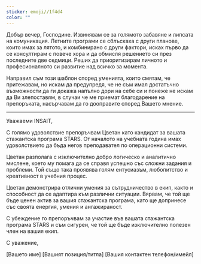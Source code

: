 ```yaml
---
sticker: emoji//1f4d4
color: ""
---
```

Добър вечер, Господине. Извинявам се за голямото забавяне и липсата на комуникация. Летните програми се сблъскаха с други планове, които имах за лятото, и комбинирано с други фактори, исках първо да се консултирам с повече хора и да обмисля решението си през последните две седмици. Реших да приоритизирам личното и професионалното си развитие над всичко за момента.

Направил съм този шаблон според уменията, които смятам, че притежавам, но искам да предупредя, че не съм имал достатъчно възможности да ги докажа напълно дори на себе си и понеже не искам да Ви злепоставям, в случаи че ме приемат благодарение на препоръката, насърчавам да го дооправите според Вашето мнение.



---

Уважаеми INSAIT,

С голямо удоволствие препоръчвам Цветан като кандидат за вашата стажантска програма STARS. От началото на учебната година имах удоволствието да бъда негов преподавател по операционни системи.

Цветан разполага с изключително добро логическо и аналитично мислене, което му помага да се справя успешно със сложни задания и проблеми. Той също така проявява голям ентусиазъм, любопитство и креативност в учебния процес.

Цветан демонстрира отлични умения за сътрудничество в екип, както и способност да се адаптира към различни ситуации. Вярвам, че той ще бъде ценен актив за вашия стажантска програма, като ще допринесе със своята енергия, умения и ангажираност.

С убеждение го препоръчвам за участие във вашата стажантска програма STARS и съм сигурен, че той ще бъде изключително полезен член на вашия екип.

С уважение,

[Вашето име]
[Вашият позиция/титла]
[Вашия контактен телефон/имейл]